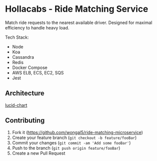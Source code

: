 # Hollacabs - Ride Matching Service
Match ride requests to the nearest available driver. Designed for maximal efficiency to handle heavy load. 

Tech Stack:
- Node
- Koa
- Cassandra
- Redis
- Docker Compose
- AWS ELB, ECS, EC2, SQS
- Jest

## Architecture

[lucid-chart]

## Contributing

1. Fork it (<https://github.com/wongal5/ride-matching-microservice>)
2. Create your feature branch (`git checkout -b feature/fooBar`)
3. Commit your changes (`git commit -am 'Add some fooBar'`)
4. Push to the branch (`git push origin feature/fooBar`)
5. Create a new Pull Request

<!-- Markdown link & img dfn's -->
[lucid-chart]: https://i.imgur.com/L9SG4Nx.png
